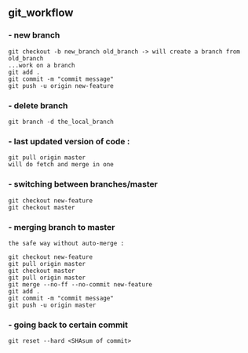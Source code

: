 ## git_workflow

### - new branch
```
git checkout -b new_branch old_branch -> will create a branch from old_branch
...work on a branch
git add .
git commit -m "commit message"
git push -u origin new-feature
```

### - delete branch
```
git branch -d the_local_branch
```

### - last updated version of code :
```
git pull origin master
will do fetch and merge in one
```

### - switching between branches/master
```
git checkout new-feature
git checkout master
```

### - merging branch to master
```
the safe way without auto-merge :

git checkout new-feature
git pull origin master
git checkout master
git pull origin master
git merge --no-ff --no-commit new-feature
git add .
git commit -m "commit message"
git push -u origin master
```

### - going back to certain commit
```
git reset --hard <SHAsum of commit>
```
